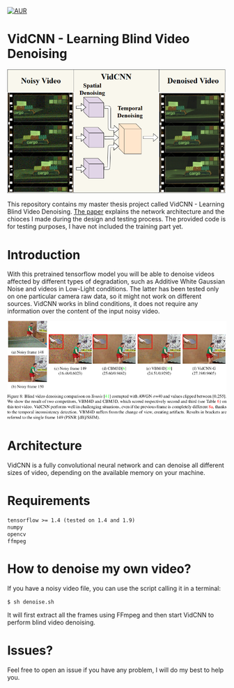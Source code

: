 [![AUR](https://img.shields.io/aur/license/yaourt.svg?style=plastic)](LICENSE)

# VidCNN - Learning Blind Video Denoising

![](./img/vidcnn.png)

This repository contains my master thesis project called VidCNN - Learning Blind Video Denoising.
[The paper](https://github.com/clausmichele/VidCNN---Learning-Blind-Video-Denoising/blob/master/VidCNN_MICHELE_CLAUS.pdf) explains the network architecture and the chioces I made during the design and testing process.
The provided code is for testing purposes, I have not included the training part yet.

# Introduction

With this pretrained tensorflow model you will be able to denoise videos affected by different types of degradation, such as Additive White Gaussian Noise and videos in Low-Light conditions. The latter has been tested only on one particular camera raw data, so it might not work on different sources. VidCNN works in blind conditions, it does not require any information over the content of the input noisy video.

![](./img/tennis_gauss.png)


# Architecture

VidCNN is a fully convolutional neural network and can denoise all different sizes of video, depending on the available memory on your machine.

# Requirements
```
tensorflow >= 1.4 (tested on 1.4 and 1.9)
numpy
opencv
ffmpeg
```

# How to denoise my own video?

If you have a noisy video file, you can use the script calling it in a terminal:
```
$ sh denoise.sh
```
It will first extract all the frames using FFmpeg and then start VidCNN to perform blind video denoising.

# Issues?

Feel free to open an issue if you have any problem, I will do my best to help you.

